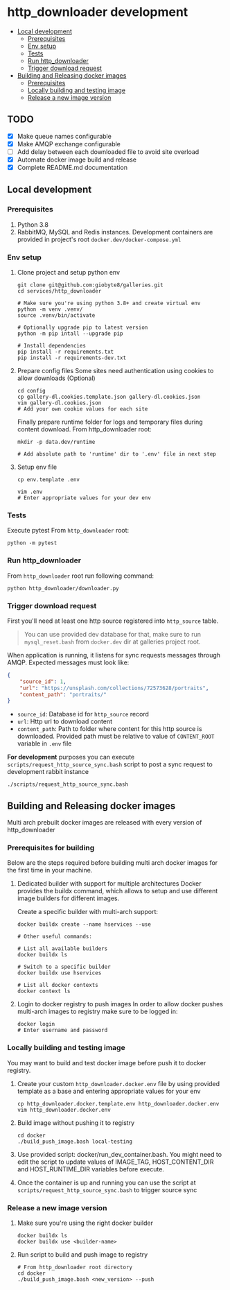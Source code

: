 # http_downloader development

- [Local development](#local-development)
   - [Prerequisites](#prerequisites)
   - [Env setup](#env-setup)
   - [Tests](#tests)
   - [Run http_downloader](#run-httpdownloader)
   - [Trigger download request](#trigger-download-request)
- [Building and Releasing docker images](#building-and-releasing-docker-images)
   - [Prerequisites](#prerequisites-for-building)
   - [Locally building and testing image](#locally-building-and-testing-image)
   - [Release a new image version](#release-a-new-image-version)


## TODO
- [x] Make queue names configurable
- [x] Make AMQP exchange configurable
- [ ] Add delay between each downloaded file to avoid site overload
- [x] Automate docker image build and release
- [x] Complete README.md documentation

## Local development

### Prerequisites

1. Python 3.8
2. RabbitMQ, MySQL and Redis instances.
   Development containers are provided in project's root
   `docker.dev/docker-compose.yml`

### Env setup
1. Clone project and setup python env
   ```shell
   git clone git@github.com:giobyte8/galleries.git
   cd services/http_downloader

   # Make sure you're using python 3.8+ and create virtual env
   python -m venv .venv/
   source .venv/bin/activate

   # Optionally upgrade pip to latest version
   python -m pip intall --upgrade pip

   # Install dependencies
   pip install -r requirements.txt
   pip install -r requirements-dev.txt
   ```
2. Prepare config files
   Some sites need authentication using cookies to allow downloads (Optional)
   ```shell
   cd config
   cp gallery-dl.cookies.template.json gallery-dl.cookies.json
   vim gallery-dl.cookies.json
   # Add your own cookie values for each site
   ```

   Finally prepare runtime folder for logs and temporary files during content
   download. From http_downloader root:
   ```shell
   mkdir -p data.dev/runtime

   # Add absolute path to 'runtime' dir to '.env' file in next step
   ```

3. Setup env file
   ```shell
   cp env.template .env

   vim .env
   # Enter appropriate values for your dev env
   ```

### Tests
Execute pytest From `http_downloader` root:
```shell
python -m pytest
```

### Run http_downloader
From `http_downloader` root run following command:

```shell
python http_downloader/downloader.py
```

### Trigger download request
First you'll need at least one http source registered into `http_source` table.

> You can use provided dev database for that, make sure to run
> `mysql_reset.bash` from `docker.dev` dir at galleries project root.

When application is running, it listens for sync requests messages through
AMQP. Expected messages must look like:

```json
{
    "source_id": 1,
    "url": "https://unsplash.com/collections/72573628/portraits",
    "content_path": "portraits/"
}
```

- `source_id`: Database id for `http_source` record
- `url`: Http url to download content
- `content_path`: Path to folder where content for this http source is
  downloaded. Provided path must be relative to value of `CONTENT_ROOT`
  variable in `.env` file

**For development** purposes you can execute
`scripts/request_http_source_sync.bash` script to post a sync request to
development rabbit instance

```shell
./scripts/request_http_source_sync.bash
```

## Building and Releasing docker images
Multi arch prebuilt docker images are released with every version of http_downloader

### Prerequisites for building
Below are the steps required before building multi arch docker images for the
first time in your machine.

1. Dedicated builder with support for multiple architectures
   Docker provides the buildx command, which allows to setup and use different
   image builders for different images.

   Create a specific builder with multi-arch support:
   ```shell
   docker buildx create --name hservices --use

   # Other useful commands:

   # List all available builders
   docker buildx ls

   # Switch to a specific builder
   docker buildx use hservices

   # List all docker contexts
   docker context ls
   ```

2. Login to docker registry to push images
   In order to allow docker pushes multi-arch images to registry make sure
   to be logged in:

   ```shell
   docker login
   # Enter username and password
   ```

### Locally building and testing image
You may want to build and test docker image before push it to docker registry.

1. Create your custom `http_downloader.docker.env` file by using provided
   template as a base and entering appropriate values for your env

   ```shell
   cp http_downloader.docker.template.env http_downloader.docker.env
   vim http_downloader.docker.env
   ```
2. Build image without pushing it to registry
   ```shell
   cd docker
   ./build_push_image.bash local-testing
   ```
3. Use provided script: docker/run_dev_container.bash. You might need to edit
   the script to update values of IMAGE_TAG, HOST_CONTENT_DIR and
   HOST_RUNTIME_DIR variables before execute.
4. Once the container is up and running you can use the script at
   `scripts/request_http_source_sync.bash` to trigger source sync

### Release a new image version

1. Make sure you're using the right docker builder
   ```shell
   docker buildx ls
   docker buildx use <builder-name>
   ```
2. Run script to build and push image to registry
   ```shell
   # From http_downloader root directory
   cd docker
   ./build_push_image.bash <new_version> --push
   ```
